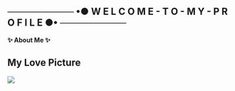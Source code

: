 ## ────────── •● W E L C O M E - T O - M Y - P R O F I L E ●• ──────────

**✨ About Me ✨**


## My Love Picture
![](https://cdn.discordapp.com/attachments/831877886680104971/905424865190899723/Konachan.com_-_323955_sample.jpg)
